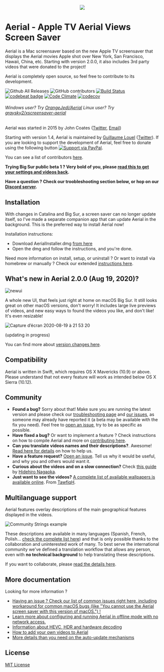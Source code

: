 <p align="center">
  <img src="https://cloud.githubusercontent.com/assets/499192/10754100/c0e1cc4c-7c95-11e5-9d3b-842d3acc2fd5.gif">
</p>

# Aerial - Apple TV Aerial Views Screen Saver

Aerial is a Mac screensaver based on the new Apple TV screensaver that displays the Aerial movies Apple shot over New York, San Francisco, Hawaii, China, etc. Starting with version 2.0.0, it also includes 3rd party videos that were donated to the project!

Aerial is completely open source, so feel free to contribute to its development.

![Github All Releases](https://img.shields.io/github/downloads/johncoates/aerial/total.svg?maxAge=86400)
![GitHub contributors](https://img.shields.io/github/contributors/johncoates/aerial.svg?maxAge=2592000)
[![Build Status](https://travis-ci.org/JohnCoates/Aerial.svg?branch=master)](https://travis-ci.org/JohnCoates/Aerial)
[![codebeat badge](https://codebeat.co/badges/cefd1672-5501-4b79-8d08-c2121cdbc9ed)](https://codebeat.co/projects/github-com-johncoates-aerial-e1c8873e-7a9f-4c74-9e50-0380add2478a)
[![Code Climate](https://codeclimate.com/github/JohnCoates/Aerial/badges/gpa.svg)](https://codeclimate.com/github/JohnCoates/Aerial)
[![codecov](https://codecov.io/gh/JohnCoates/Aerial/branch/master/graph/badge.svg)](https://codecov.io/gh/JohnCoates/Aerial)

###### Windows user? Try [OrangeJedi/Aerial](https://github.com/OrangeJedi/Aerial) Linux user? Try [graysky2/xscreensaver-aerial](https://github.com/graysky2/xscreensaver-aerial/)

Aerial was started in 2015 by John Coates ([Twitter](https://twitter.com/JohnCoatesDev), [Email](mailto:john@johncoates.me))

Starting with version 1.4, Aerial is maintained by [Guillaume Louel](https://github.com/glouel) ([Twitter](https://twitter.com/C_Wiz)). If you are looking to support the development of Aerial, feel free to donate using the following button [![Support via PayPal][paypal-button]][paypal-glouel].

[paypal-button]: https://img.shields.io/badge/Donate-PayPal-green.svg
[paypal-glouel]: https://www.paypal.me/glouel/

You can see a list of contributors [here](https://github.com/JohnCoates/Aerial/graphs/contributors).

**Trying Big Sur public beta 1 ? Very bold of you, please [read this to get your settings and videos back](https://github.com/JohnCoates/Aerial/issues/1036).**

**Have a question ? Check our troobleshooting section below, or hop on our [Discord server](https://discord.gg/TPuA5WG).**

## Installation

With changes in Catalina and Big Sur, a screen saver can no longer update itself, so I've made a separate companion app that can update Aerial in the background. This is the preferred way to install Aerial now!

Installation instructions:
- Download AerialInstaller.dmg [from here](https://github.com/glouel/AerialCompanion/releases/latest) 
- Open the dmg and follow the instructions, and you're done. 

Need more information on install, setup, or uninstall ? Or want to install via homebrew or manually ? Check our extended [instructions here](Documentation/Installation.md). 

## What's new in Aerial 2.0.0 (Aug 19, 2020)?

![newui](https://user-images.githubusercontent.com/37544189/90673393-f6de0900-e257-11ea-8e00-4357aca4214e.jpg)

A whole new UI, that feels just right at home on macOS Big Sur. It still looks great on other macOS versions, don't worry! It includes large live previews of videos, and new easy ways to found the videos you like, and don't like! It's even resizable!

![Capture d’écran 2020-08-19 à 21 53 20](https://user-images.githubusercontent.com/37544189/90683362-b639bc00-e266-11ea-9edb-b97a656a8fc3.png)


(updating in progress)

You can find more about [version changes here](Documentation/ChangeLog.md).

## Compatibility

Aerial is written in Swift, which requires OS X Mavericks (10.9) or above. Please understand that not every feature will work as intended below OS X Sierra (10.12).

## Community

- **Found a bug?** Sorry about that! Make sure you are running the latest version and please check our [troubleshooting page](Documentation/Troubleshooting.md) and [our issues](https://github.com/JohnCoates/Aerial/issues), as someone may already have reported it (a beta may be available with the fix you need). Feel free to [open an issue](https://github.com/JohnCoates/Aerial/issues/new), try to be as specific as possible.
- **Have fixed a bug?** Or want to implement a feature ? Check instructions on how to compile Aerial and more on [contributing here](Documentation/Contribute.md).
- **Can you translate videos names and their descriptions?**. Awesome! [Read here for details](Resources/Community/Readme.md) on how to help us.
- **Have a feature request?** [Open an issue](https://github.com/JohnCoates/Aerial/issues/new). Tell us why it would be useful, and why you and others would want it.
- **Curious about the videos and on a slow connection?** Check [this guide](https://paper.dropbox.com/doc/Aerial-macOS-screen-saver-list-with-version-1.4.6-HvOeL0gNhLpqpIFgmLHaS) by [Hidehiro Nagaoka](https://github.com/hidehiro98).
- **Just want to see the videos?** [A complete list of available wallpapers  is available online](https://aerial-screensavers.netlify.com). From [TawfiqH](https://github.com/Tawfiqh/aerialWallpapers).


## Multilanguage support

Aerial features overlay descriptions of the main geographical features displayed in the videos.

![Community Strings example](https://user-images.githubusercontent.com/4295/52958947-75bd6180-3395-11e9-947f-3c77d9f41928.jpg)

These descriptions are available in many languages (Spanish, French, Polish… [check the complete list here](Resources/Community/Readme.md)) and that is only possible thanks to the collaboration and uninterested work of many. To best serve the international community we've defined a translation workflow that allows any person, even with **no technical background** to help translating these descriptions.

If you want to collaborate, please [read the details here](Resources/Community/Readme.md).

## More documentation

Looking for more information ?

- [Having an issue ? Check our list of common issues right here, including workaround for common macOS bugs (like "You cannot use the Aerial screen saver with this version of macOS.") !](Documentation/Troubleshooting.md)
- [Learn more about configuring and running Aerial in offline mode with no network access.](Documentation/OfflineMode.md)
- [Information about HEVC, HDR and hardware decoding](Documentation/HardwareDecoding.md) 
- [How to add your own videos to Aerial](Documentation/CustomVideos.md)
- [More details than you need on the auto-update mechanisms](Documentation/AutoUpdates.md)

## License

[MIT License](https://raw.githubusercontent.com/JohnCoates/Aerial/master/LICENSE)
